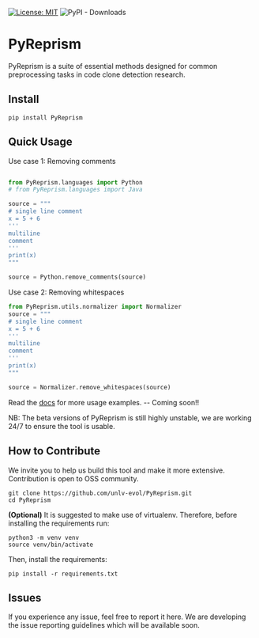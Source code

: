 [![License: MIT](https://img.shields.io/badge/License-MIT-blue.svg)](https://opensource.org/licenses/MIT)
![PyPI - Downloads](https://img.shields.io/pypi/dd/PyReprism)
# PyReprism

PyReprism is a suite of essential methods designed for common preprocessing tasks in code clone detection research.

## Install
```shell
pip install PyReprism
```
## Quick Usage
Use case 1: Removing comments 
```python

from PyReprism.languages import Python
# from PyReprism.languages import Java

source = """
# single line comment
x = 5 + 6
'''
multiline
comment
'''
print(x)
"""

source = Python.remove_comments(source)
```

Use case 2: Removing whitespaces 
```python
from PyReprism.utils.normalizer import Normalizer
source = """
# single line comment
x = 5 + 6
'''
multiline
comment
'''
print(x)
"""

source = Normalizer.remove_whitespaces(source)
```

Read the [docs]() for more usage examples. -- Coming soon!!

NB: The beta versions of PyReprism is still highly unstable, we are working 24/7 to ensure the tool is usable.

## How to Contribute
We invite you to help us build this tool and make it more extensive. Contribution is open to OSS community.

```shell
git clone https://github.com/unlv-evol/PyReprism.git
cd PyReprism
```
**(Optional)** It is suggested to make use of virtualenv. Therefore, before installing the requirements run:

```
python3 -m venv venv
source venv/bin/activate
```

Then, install the requirements:

```
pip install -r requirements.txt
```
## Issues
If you experience any issue, feel free to report it here. We are developing the issue reporting guidelines which will be available soon.

